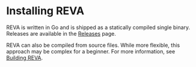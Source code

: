 # Installing REVA

REVA is written in Go and is shipped as a statically compiled single binary.
Releases are available in the [Releases](https://github.com/cernbox/reva/releases) page.

REVA can also be compiled from source files. While more flexible, this approach may be complex
for a beginner. For more information, see [Building REVA](./building-reva.md).
